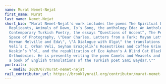```yaml
---
name: Murat Nemet-Nejat
first_name: Murat
last_name: Nemet-Nejat
short_bio: "Murat Nemet-Nejat's work includes the poems The Spiritual Life of
  Replicants, Animals of Dawn, Io’s Song, the anthology Eda: An Anthology of
  Contemporary Turkish Poetry, the essays “Questions of Accent”, The Peripheral
  Space of Photography, \"Dear Charles, Letters from a Turk: Mayan Letters,
  Herman Melville and Eda\", \"A Dialogue with Olga\" the translations Orhan
  Veli’s I, Orhan Veli, Seyhan Erozçelik’s Rosestrikes and Coffee Grinds, Birhan
  Keskin’s Y’ol, and the republication of Ece Ayhan's A Blind Cat Black and
  Orthodoxies. He is presently writing the poem Camels and Weasels and preparing
  a book of English translations of the Turkish poet Sami Baydar.\""
portraits:
  - media: 2020/07/murat-nemet-nejat
rail_contributor_url: https://brooklynrail.org/contributor/murat-nemet-nejat
---
```

